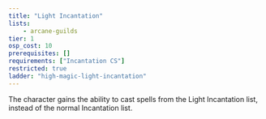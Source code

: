 ```yaml
---
title: "Light Incantation"
lists:
    - arcane-guilds
tier: 1
osp_cost: 10
prerequisites: []
requirements: ["Incantation CS"]
restricted: true
ladder: "high-magic-light-incantation"
---
```

The character gains the ability to cast spells from the Light Incantation list, instead of the normal Incantation list.